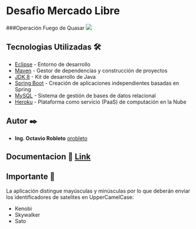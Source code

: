 # Desafio Mercado Libre

###Operación Fuego de Quasar
![](https://upload.wikimedia.org/wikipedia/commons/thumb/6/6c/Star_Wars_Logo.svg/1024px-Star_Wars_Logo.svg.png)

## Tecnologias Utilizadas 🛠️

* [Eclipse](https://www.eclipse.org/downloads/) - Entorno de desarrollo
* [Maven](https://maven.apache.org/) - Gestor de dependencias y construcción de proyectos
* [JDK 8](https://www.oracle.com/ar/java/technologies/javase/javase-jdk8-downloads.html) - Kit de desarrollo de Java
* [Spring Boot](https://spring.io/projects/spring-boot) - Creación de aplicaciones independientes basadas en Spring
* [MySQL](https://www.mysql.com) - Sistema de gestión de bases de datos relacional
* [Heroku](https://www.heroku.com) - Plataforma como servicio  (PaaS) de computación en la Nube


## Autor ✒️

* **Ing. Octavio Robleto** [orobleto](https://octaviorobleto.com/)

## Documentacion 📄  [Link](https://documenter.getpostman.com/view/10744390/Tz5qaH5c#dd88b369-cbf0-47fb-9d08-5c0392466ea4)



## Importante 📢
La aplicación distingue mayúsculas y minúsculas por lo que deberán enviar los identificadores de satelites en UpperCamelCase:
- Kenobi
- Skywalker
- Sato
